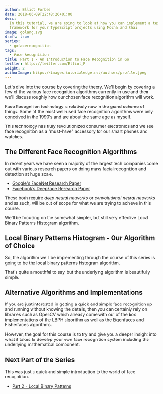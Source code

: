 ```yaml
---
author: Elliot Forbes
date: 2018-06-09T22:48:26+01:00
desc:
  In this tutorial, we are going to look at how you can implement a testing
  framework for your TypeScript projects using Mocha and Chai
image: golang.svg
draft: true
series:
  - gofacerecognition
tags:
  - Face Recognition
title: Part 1 - An Introduction to Face Recognition in Go
twitter: https://twitter.com/Elliot_F
weight: 2
authorImage: https://images.tutorialedge.net/authors/profile.jpeg
---
```


Let's dive into the course by covering the theory. We'll begin by covering a few
of the various face recognition algorithms currently in use and then we'll
discuss roughly how our chosen face recognition algorithm will work.

Face Recognition technology is relatively new in the grand scheme of things.
Some of the most well-used face recognition algorithms were only conceived in
the 1990's and are about the same age as myself.

This technology has truly revolutionized consumer electronics and we see face
recognition as a "must-have" accessory for our smart phones and watches.

## The Different Face Recognition Algorithms

In recent years we have seen a majority of the largest tech companies come out
with various research papers on doing mass facial recognition and detection at
huge scale.

- [Google's FaceNet Research Paper](https://arxiv.org/abs/1503.03832)
- [Facebook's DeepFace Research Paper](https://www.cs.toronto.edu/~ranzato/publications/taigman_cvpr14.pdf)

These both require _deep neural networks_ or _convolutional neural networks_ and
as such, will be out of scope for what we are trying to achieve in this course.

We'll be focusing on the somewhat simpler, but still very effective Local Binary
Patterns Histogram algorithm.

## Local Binary Patterns Histogram - Our Algorithm of Choice

So, the algorithm we'll be implementing through the course of this series is
going to be the local binary patterns histogram algorithm.

That's quite a mouthful to say, but the underlying algorithm is beautifully
simple.

## Alternative Algorithms and Implementations

If you are just interested in getting a quick and simple face recognition up and
running without knowing the details, then you can certainly rely on libraries
such as OpenCV which already come with out of the box implementations of the
LBPH algorithm as well as the Eigenfaces and Fisherfaces algorithms.

However, the goal for this course is to try and give you a deeper insight into
what it takes to develop your own face recognition system including the
underlying mathematical component.

## Next Part of the Series

This was just a quick and simple introduction to the world of face recognition.

- [Part 2 - Local Binary Patterns](/projects/face-recognition-with-go/part-2-local-binary-patterns/)
